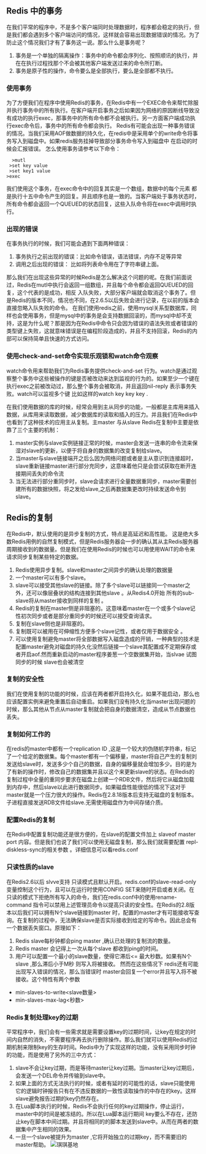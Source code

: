 ## Redis 中的事务
   在我们平常的程序中，不是多个客户端同时处理数据时，程序都会稳定的执行，但是我们都会遇到多个客户端访问的情况，这样就会容易出现数据错误的情况。为了防止这个情况我们才有了事务这一说。那么什么是事务呢？
   1. 事务是一个单独的隔离操作：事务中的命令都会序列化、按照顺讯的执行，并在在执行过程找那个不会被其他客户端发送过来的命令所打断。
   2. 事务是原子性的操作，命令要么是全部执行，要么是全部都不执行。
### 使用事务
   为了方便我们在程序中使用Redis的事务，在Redis中有一个EXEC命令来帮忙除服并执行事务中的所有执行。在客户端开启事务之后如果因为网络的原因断线导致没有成功的执行exec，那事务中的所有命令都不会被执行。另一方面客户端成功执行exec命令后，事务中的所有命令都会执行。
   Redis有可能会出现一种事务错误的情况。当我们采用AOF做数据的持久化，在redis中是采用单个的write命令将事务写入到磁盘中。如果redis服务挂掉导致部分事务命令写入到磁盘中 在启动的时候会汇报错误。
   怎么使用事务请参考以下命令：
```
  >mutl
 >set key value
 >set key1 value
>exec
```
   我们使用这个事务，在exec命令中的回复其实是一个数组，数据中的每个元素 都是执行十五中命令产生的回复。并且顺序也是一致的。当客户端处于事务状态时，所有命令都会返回一个QUEUED的状态回复，这些入队命令将在exec中调用时执行。
### 出现的错误
在事务执行的时候，我们可能会遇到下面两种错误：
1. 事务执行之前出现的错误：比如命令错误，语法错误，内存不足等异常
2. 调用之后出现的错误： 比如将列表命令用在了字符串键上面。

那么我们在出现这些异常的时候Redis是怎么解决这个问题的呢。在我们前面说过，Redis在mutl中执行会返回一组数组，并且每个命令都会返回QUEUED的回复，这个代表的是成功，相反 入队失败，大部分客户端就会取消这个事务了。但是Redis的版本不同，情况也不同，在2.6.5以后失败会进行记录，在以前的版本会直接忽略入队失败的命令。
在我们使用redis之前，使用mysql关系型数据库，同样也会使用事务，但是mysql中的事务是会支持数据回滚的，而mysql中却不支持，这是为什么呢？那是因为在Redis中命令只会因为错误的语法失败或者错误的类型键上失败，这就意味错误是在编程阶段造成的，并且不支持回滚，Redis的内部可以保持简单且快速的方式访问。
### 使用check-and-set命令实现乐观锁和watch命令观察
watch命令用来帮助我们为Redis事务提供check-and-set 行为。watch是通过观察整个事务中这些被操作的键是否被改动来达到监视的行为的。如果至少一个键在执行exec之前被改动过，那么整个事务会被取消，并且返回nil-reply 表示事务失败。watch可以监视多个键 比如这样的watch key key key . 

在我们使用数据的库的时候，经常会用到主从同步的功能，一般都是主库用来插入数据，从库用来读取数据，减少数据库的读取和插入的压力。并且我们在Redis中也看到了这种技术的应用主从复制。主master 与从slave
Redis在复制中主要是依靠了三个主要的机制：
1. master实例与slave实例链接正常的时候，master会发送一连串的命令流来保湿对slave的更新，以便于将自身的数据集的改变复制给slave。
2. 当master与slave链接端开之后么因为网络问题或者是主从意识到连接超时，slave重新链接master进行部分充同步，这意味着他只是会尝试获取在断开连接期间丢失的命令流
3. 当无法进行部分重同步时，slave会请求进行全量数据重同步，master需要创建所有的数据快照，将之发给slave,之后再数据集更改时持续发送命令到slave。
## Redis的复制
在Redis中，默认使用的是异步复制的方式，特点是高延迟和高性能。 这是绝大多数Redis用例的自然复制模式，但是Redis服务器会一步的确认其从主Redis服务器周期接收到的数据量。但是我们在使用Redis的时候也可以用使用WAIT的命令来请求同步复制某些特定的数据。
1. Redis使用异步复制。slave和master之间异步的确认处理的数据量
2. 一个master可以有多个slave。
3. slave可以接受其他slave的链接。除了多个slave可以链接同一个master之外，还可以像层叠状的结构连接到其他slave 。从Redis4.0开始 所有的sub-slave将从master接收到同样的复制 。
4. Redis的复制在master侧是非阻塞的。这意味着master在一个或多个slave记性初次同步或者是部分重同步的时候还可以接受查询请求。
5. 复制在slave侧也是非阻塞的。
6. 复制既可以被用在可伸缩性方便多个slave记性，或者仅用于数据安全 。
7. 可以使用复制避免master将全部数据写入磁盘造成的开销，一种典型的技术是配置master避免对磁盘的持久化没然后链接一个slave其配置成不定期保存或者开启aof.然而重新启动的master程序姜葱一个空数据集开始，当slvae 试图同步的时候 slave也会被清空
### 复制的安全性
我们在使用复制的功能的时候，应该在两者都开启持久化，如果不能启动，那么也应该配置实例来避免重置后自动重启。如果我们没有持久化当master出现问题的时候，那么其他从节点从master复制就会把自身的数据清空，造成从节点数据也丢失。
### 复制如何工作的
在redis的master中都有一个replication ID ,这是一个较大的伪随机字符串，标记了一个给定的数据集。每个master都有一个偏移量，master将自己产生的复制刘发送给slave时，发送多少个自己的数据，自身的偏移量就会增加多少。目的是为了有新的操作时，修改自己的数据集并且以这个来更新slave的状态。在Redis的复制过程中全量的重同步要求在磁盘上创建一个RDB文件，然后将它从磁盘加载到内存中，然后slave以此进行数据同步。如果磁盘性能很低的情况下这对于master就是一个压力很大的操作。Redis在2.8.18版本后支持无磁盘的复制版本。子进程直接发送RDB文件给slave.无需使用磁盘作为中间存储介质。
### 配置Redis的复制
在Redis中配置复制功能还是很方便的，在slave的配置文件加上 slaveof master port  内容。但是我们也说了我们可以使用无磁盘复制，那么我们就需要配置 repl-diskless-sync的相关参数 。详细信息可以看redis.conf
### 只读性质的slave
在Redis2.6以后 slvve支持 只读模式且默认开启。redis.conf的slave-read-only变量控制这个行为，且可以在运行时使用CONFIG SET来随时开启或者关闭。在只读的模式下拒绝所有写入的命令，我们在redis.conf中的使用rename-command 指令可以禁用上述管理员命令以提高只读的安全性。在Redis的2.8版本以后我们可以拥有N个slave链接到master 时，配置的master才有可能接收写查询。在复制的过程中，无法确保slave是否实际接收到给定的写命令。因此总会有一个数据丢失窗口。原理如下：
1. Redis slave每秒钟都会ping master ,确认已处理的复制流的数量。
2. Redis master 会记得上一次从每个slave 都收到ping的时间。
3. 用户可以配置一个最小的slave数量，使得它滞后<= 最大秒数。如果有N个slave ,那么滞后小于M秒 则写入将被接收。
然而在这些情况下 redis还有可能出现写入错误的情况，那么当错误时 master会回复一个error并且写入将不被接收。这个特性有两个参数
- min-slaves-to-write<slave数量>
- min-slaves-max-lag<秒数>
### Redis复制处理key的过期
平常程序中，我们会有一些需求就是需要设置key的过期时间，让key在规定的时间内自然的消失，不需要程序再去执行删除操作。那么我们就可以使用Redis的过期机制来限制key的生存时间。Redis中为了实现这样的功能，没有采用同步时钟的功能，而是使用了另外的三中方式：
1. slave不会让key过期，而是等待master让key过期。当master让key过期后，会发送一个DEL命令并传输到slave中。
2. 如果上面的方式无法执行的时候，或者有延时的可能性的话，slave只能使用它的逻辑时钟报告只有在不违反数据的一致性读取操作的中存在的key。这样slave避免报告过期的key仍然存在。
3. 在Lua脚本执行的时候，Redis不会执行任何的key过期操作，停止运行，master中的时间是被冻结的。所以在Lua脚本运行期间 key要么不存在，还防止key在脚本中间过期。并且将相同的的脚本发送到slave中。从而在两者的数据集中产生相同的效果。
4. 一旦一个slave被提升为master ,它将开始独立的过期key，而不需要旧的master帮助。
![琪琪基地](https://upload-images.jianshu.io/upload_images/4237685-1f7fce30b38ed563.png?imageMogr2/auto-orient/strip%7CimageView2/2/w/1240)

 




